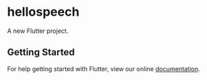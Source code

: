 # hellospeech

A new Flutter project.

## Getting Started

For help getting started with Flutter, view our online
[documentation](https://flutter.io/).

